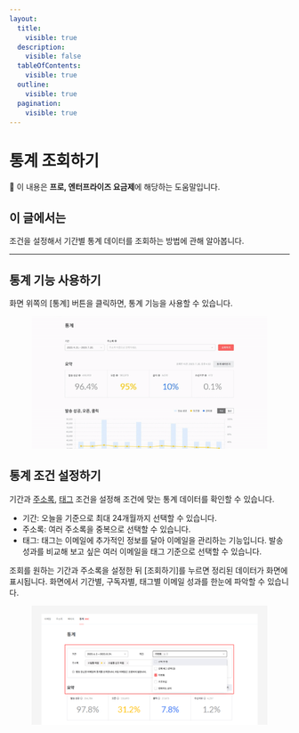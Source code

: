 ```yaml
---
layout:
  title:
    visible: true
  description:
    visible: false
  tableOfContents:
    visible: true
  outline:
    visible: true
  pagination:
    visible: true
---
```


# 통계 조회하기

💬 이 내용은 **프로, 엔터프라이즈 요금제**에 해당하는 도움말입니다.

## 이 글에서는

조건을 설정해서 기간별 통계 데이터를 조회하는 방법에 관해 알아봅니다.

***

## 통계 기능 사용하기 <a href="#id-01h68bgk0sx8erxf9hhj00s62f" id="id-01h68bgk0sx8erxf9hhj00s62f"></a>

화면 위쪽의 \[통계] 버튼을 클릭하면, 통계 기능을 사용할 수 있습니다.&#x20;

<div data-full-width="false">

<figure><img src="../.gitbook/assets/통계 기능 사용하기_1.gif" alt=""><figcaption></figcaption></figure>

</div>

## 통계 조건 설정하기 <a href="#id-01h5sb5zt1g27gat0xdw1m9mgg" id="id-01h5sb5zt1g27gat0xdw1m9mgg"></a>

기간과 [주소록](broken-reference), [태그](../email/manage/tag.md) 조건을 설정해 조건에 맞는 통계 데이터를 확인할 수 있습니다.

* 기간: 오늘을 기준으로 최대 24개월까지 선택할 수 있습니다.
* 주소록: 여러 주소록을 중복으로 선택할 수 있습니다.
* 태그: 태그는 이메일에 추가적인 정보를 달아 이메일을 관리하는 기능입니다. 발송 성과를 비교해 보고 싶은 여러 이메일을 태그 기준으로 선택할 수 있습니다.

조회를 원하는 기간과 주소록을 설정한 뒤 \[조회하기]를 누르면 정리된 데이터가 화면에 표시됩니다. 화면에서 기간별, 구독자별, 태그별 이메일 성과를 한눈에 파악할 수 있습니다.

<figure><img src="../.gitbook/assets/통계 조회하기_2.png" alt=""><figcaption></figcaption></figure>
